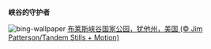 
**峡谷的守护者**

![bing-wallpaper](https://www.bing.com/th?id=OHR.BryceSnow_ZH-CN7489999663_1920x1080.jpg)
[布莱斯峡谷国家公园，犹他州，美国 (© Jim Patterson/Tandem Stills + Motion)](https://www.bing.com/search?q=%E5%B8%83%E8%8E%B1%E6%96%AF%E5%B3%A1%E8%B0%B7%E5%9B%BD%E5%AE%B6%E5%85%AC%E5%9B%AD&amp;form=hpcapt&amp;mkt=zh-cn)
  